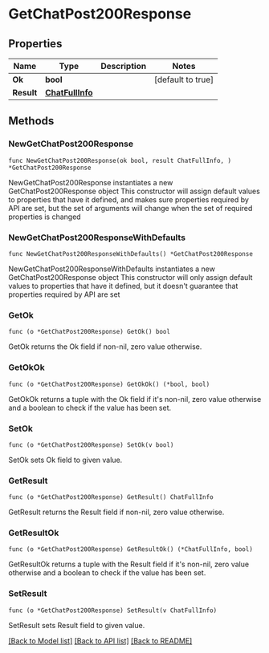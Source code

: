 # GetChatPost200Response

## Properties

Name | Type | Description | Notes
------------ | ------------- | ------------- | -------------
**Ok** | **bool** |  | [default to true]
**Result** | [**ChatFullInfo**](ChatFullInfo.md) |  | 

## Methods

### NewGetChatPost200Response

`func NewGetChatPost200Response(ok bool, result ChatFullInfo, ) *GetChatPost200Response`

NewGetChatPost200Response instantiates a new GetChatPost200Response object
This constructor will assign default values to properties that have it defined,
and makes sure properties required by API are set, but the set of arguments
will change when the set of required properties is changed

### NewGetChatPost200ResponseWithDefaults

`func NewGetChatPost200ResponseWithDefaults() *GetChatPost200Response`

NewGetChatPost200ResponseWithDefaults instantiates a new GetChatPost200Response object
This constructor will only assign default values to properties that have it defined,
but it doesn't guarantee that properties required by API are set

### GetOk

`func (o *GetChatPost200Response) GetOk() bool`

GetOk returns the Ok field if non-nil, zero value otherwise.

### GetOkOk

`func (o *GetChatPost200Response) GetOkOk() (*bool, bool)`

GetOkOk returns a tuple with the Ok field if it's non-nil, zero value otherwise
and a boolean to check if the value has been set.

### SetOk

`func (o *GetChatPost200Response) SetOk(v bool)`

SetOk sets Ok field to given value.


### GetResult

`func (o *GetChatPost200Response) GetResult() ChatFullInfo`

GetResult returns the Result field if non-nil, zero value otherwise.

### GetResultOk

`func (o *GetChatPost200Response) GetResultOk() (*ChatFullInfo, bool)`

GetResultOk returns a tuple with the Result field if it's non-nil, zero value otherwise
and a boolean to check if the value has been set.

### SetResult

`func (o *GetChatPost200Response) SetResult(v ChatFullInfo)`

SetResult sets Result field to given value.



[[Back to Model list]](../README.md#documentation-for-models) [[Back to API list]](../README.md#documentation-for-api-endpoints) [[Back to README]](../README.md)


